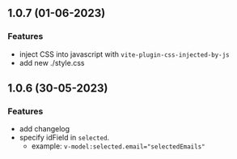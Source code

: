 ## 1.0.7 (01-06-2023)

### Features

-   inject CSS into javascript with `vite-plugin-css-injected-by-js`
-   add new ./style.css

## 1.0.6 (30-05-2023)

### Features

-   add changelog
-   specify idField in `selected`.
    -   example: `v-model:selected.email="selectedEmails"`
